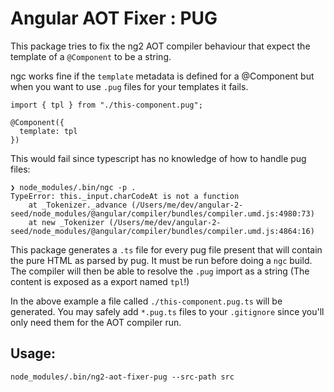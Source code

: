 Angular AOT Fixer : PUG
=======================

This package tries to fix the ng2 AOT compiler behaviour that expect the template of a `@Component` to be a string.

ngc works fine if the `template` metadata is defined for a @Component but when you want to use `.pug` files for your templates
it fails.

```
import { tpl } from "./this-component.pug";

@Component({
  template: tpl
})
```

This would fail since typescript has no knowledge of how to handle pug files:
```
❯ node_modules/.bin/ngc -p .
TypeError: this._input.charCodeAt is not a function
    at _Tokenizer._advance (/Users/me/dev/angular-2-seed/node_modules/@angular/compiler/bundles/compiler.umd.js:4980:73)
    at new _Tokenizer (/Users/me/dev/angular-2-seed/node_modules/@angular/compiler/bundles/compiler.umd.js:4864:16)
```

This package generates a `.ts` file for every pug file present that will contain the pure HTML as parsed by pug. 
It must be run before doing a `ngc` build.
The compiler will then be able to resolve the `.pug` import as a string (The content is exposed as a export named `tpl`!)

In the above example a file called `./this-component.pug.ts` will be generated. 
You may safely add `*.pug.ts` files to your `.gitignore` since you'll only need them for the AOT compiler run.

Usage:
------
```
node_modules/.bin/ng2-aot-fixer-pug --src-path src
```
